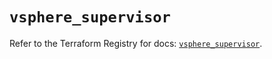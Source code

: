 # `vsphere_supervisor`

Refer to the Terraform Registry for docs: [`vsphere_supervisor`](https://registry.terraform.io/providers/vmware/vsphere/2.13.0/docs/resources/supervisor).
